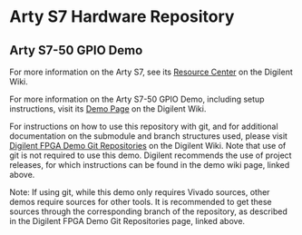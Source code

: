 # Arty S7 Hardware Repository

## Arty S7-50 GPIO Demo

For more information on the Arty S7, see its [Resource Center](https://reference.digilentinc.com/reference/programmable-logic/arty-s7/start) on the Digilent Wiki.

For more information on the Arty S7-50 GPIO Demo, including setup instructions, visit its [Demo Page](https://reference.digilentinc.com/reference/programmable-logic/arty-s7/demos/gpio) on the Digilent Wiki.

For instructions on how to use this repository with git, and for additional documentation on the submodule and branch structures used, please visit [Digilent FPGA Demo Git Repositories](https://reference.digilentinc.com/reference/programmable-logic/documents/git) on the Digilent Wiki. Note that use of git is not required to use this demo. Digilent recommends the use of project releases, for which instructions can be found in the demo wiki page, linked above.

Note: If using git, while this demo only requires Vivado sources, other demos require sources for other tools. It is recommended to get these sources through the corresponding branch of the <Board> repository, as described in the Digilent FPGA Demo Git Repositories page, linked above.
